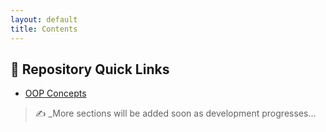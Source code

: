```yaml
---
layout: default
title: Contents
---
```

## 🔗 Repository Quick Links

- [OOP Concepts](https://github.com/Someshdiwan/JavaEvolution-Learning-Growing-Mastering/tree/master/Section11ObjectOrientedProgramming)


> ✍️ _More sections will be added soon as development progresses...

